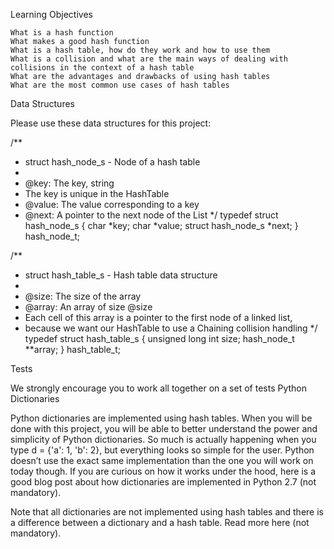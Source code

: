Learning Objectives

    What is a hash function
    What makes a good hash function
    What is a hash table, how do they work and how to use them
    What is a collision and what are the main ways of dealing with collisions in the context of a hash table
    What are the advantages and drawbacks of using hash tables
    What are the most common use cases of hash tables

Data Structures

Please use these data structures for this project:

/**
 * struct hash_node_s - Node of a hash table
 *
 * @key: The key, string
 * The key is unique in the HashTable
 * @value: The value corresponding to a key
 * @next: A pointer to the next node of the List
 */
typedef struct hash_node_s
{
     char *key;
     char *value;
     struct hash_node_s *next;
} hash_node_t;

/**
 * struct hash_table_s - Hash table data structure
 *
 * @size: The size of the array
 * @array: An array of size @size
 * Each cell of this array is a pointer to the first node of a linked list,
 * because we want our HashTable to use a Chaining collision handling
 */
typedef struct hash_table_s
{
     unsigned long int size;
     hash_node_t **array;
} hash_table_t;

Tests

We strongly encourage you to work all together on a set of tests
Python Dictionaries

Python dictionaries are implemented using hash tables. When you will be done with this project, you will be able to better understand the power and simplicity of Python dictionaries. So much is actually happening when you type d = {'a': 1, 'b': 2}, but everything looks so simple for the user. Python doesn’t use the exact same implementation than the one you will work on today though. If you are curious on how it works under the hood, here is a good blog post about how dictionaries are implemented in Python 2.7 (not mandatory).

Note that all dictionaries are not implemented using hash tables and there is a difference between a dictionary and a hash table. Read more here (not mandatory).
